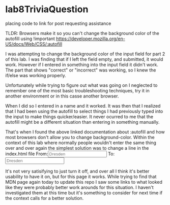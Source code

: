 # lab8TriviaQuestion
placing code to link for post requesting assistance

TLDR: Browsers make it so you can't change the background color of the autofill using !important 
  https://developer.mozilla.org/en-US/docs/Web/CSS/:autofill


I was attempting to change the background color of the input field for part 2 of this lab.
I was finding that if I left the field empty, and submitted, it would work. However if I entered in something into the input field it didn't work.
The part that shows "correct" or "incorrect" was working, so I knew the if/else was working properly.

Unfortunately while trying to figure out what was going on I neglected to remember one of the most basic troubleshooting techniques, try it in another environment
or in this casse another browser.

When I did so I entered in a name and it worked.
It was then that I realized that I had been using the autofill to select things I had previously typed into the input to make things quicker/easier.
It never ocurred to me that the autofill might be a different situation than entering in something manually.

That's when I found the above linked documentation about :autofill and how most browsers don't allow you to change background-color.
Within the context of this lab where normally people wouldn't enter the same thing over and over again the simplest solution was to change a line in the index.html file
  From:<input type="text" placeholder="Dresden" id="wizbox"/>
  To: <input type="text" placeholder="Dresden" id="wizbox" autocomplete="off"/>
  
It's not very satisifying to just turn it off, and over all I think it's better usability to have it on, but for this page it works.
While trying to find that MDN page again today to update this repo I saw some links to what looked like they were probably better work arounds for this situation. 
I haven't investigated them at this time but it's something to consider for next time if the context calls for a better solution.
